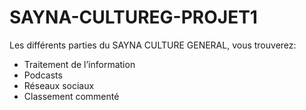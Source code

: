 # SAYNA-CULTUREG-PROJET1

Les différents parties du SAYNA CULTURE GENERAL, vous trouverez:
- Traitement de l’information
- Podcasts
- Réseaux sociaux
- Classement commenté
